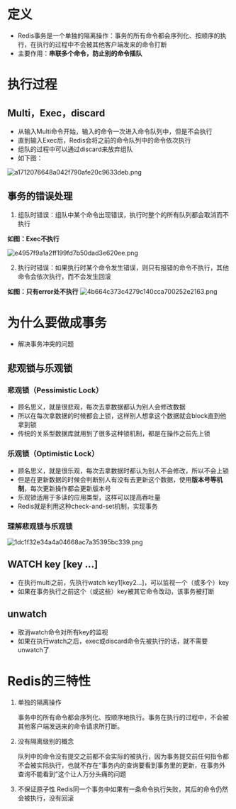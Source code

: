 # 定义
* Redis事务是一个单独的隔离操作：事务的所有命令都会序列化、按顺序的执行，在执行的过程中不会被其他客户端发来的命令打断
* 主要作用：**串联多个命令，防止别的命令插队**

# 执行过程
## Multi，Exec，discard
* 从输入Multi命令开始，输入的命令一次进入命令队列中，但是不会执行
* 直到输入Exec后，Redis会将之前的命令队列中的命令依次执行
* 组队的过程中可以通过discard来放弃组队
* 如下图：

![a1712076648a042f790afe20c9633deb.png](en-resource://database/2129:1)

## 事务的错误处理
1. 组队时错误：组队中某个命令出现错误，执行时整个的所有队列都会取消而不执行

**如图：Exec不执行**

![e4957f9a1a2ff199fd7b50dad3e620ee.png](en-resource://database/2131:1)

2. 执行时错误：如果执行时某个命令发生错误，则只有报错的命令不执行，其他命令会依次执行，而不会发生回滚

**如图：只有error处不执行**
![4b664c373c4279c140cca700252e2163.png](en-resource://database/2133:1)

# 为什么要做成事务
* 解决事务冲突的问题

## 悲观锁与乐观锁
### 悲观锁（Pessimistic Lock）
* 顾名思义，就是很悲观，每次去拿数据都认为别人会修改数据
* 所以在每次拿数据的时候都会上锁，这样别人想拿这个数据就会block直到他拿到锁
* 传统的关系型数据库就用到了很多这种锁机制，都是在操作之前先上锁

### 乐观锁（Optimistic Lock）
* 顾名思义，就是很乐观，每次去拿数据时都认为别人不会修改，所以不会上锁
* 但是在更新数据的时候会判断别人有没有去更新这个数据，使用**版本号等机制**，每次更新操作都会更新版本号
* 乐观锁适用于多读的应用类型，这样可以提高吞吐量
* Redis就是利用这种check-and-set机制，实现事务

### 理解悲观锁与乐观锁
![1dc1f32e34a4a04668ac7a35395bc339.png](en-resource://database/2137:1)

## WATCH key [key ...]
* 在执行multi之前，先执行watch key1[key2...]，可以监视一个（或多个）key
* 如果在事务执行之前这个（或这些）key被其它命令改动，该事务被打断

## unwatch
* 取消watch命令对所有key的监视
* 如果在执行watch之后，exec或discard命令先被执行的话，就不需要unwatch了

# Redis的三特性
1. 单独的隔离操作

    事务中的所有命令都会序列化、按顺序地执行。事务在执行的过程中，不会被其他客户端发送来的命令请求所打断。
2. 没有隔离级别的概念

    队列中的命令没有提交之前都不会实际的被执行，因为事务提交前任何指令都不会被实际执行，也就不存在“事务内的查询要看到事务里的更新，在事务外查询不能看到”这个让人万分头痛的问题 

3. 不保证原子性
    Redis同一个事务中如果有一条命令执行失败，其后的命令仍然会被执行，没有回滚      